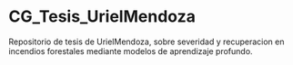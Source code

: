 # CG_Tesis_UrielMendoza
Repositorio de tesis de UrielMendoza, sobre severidad y recuperacion en incendios forestales mediante modelos de aprendizaje profundo.
